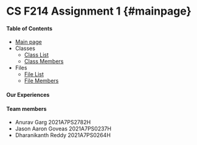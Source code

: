 # CS F214 Assignment 1 {#mainpage}

#### Table of Contents
- <a href="./index.html">Main page</a>
- Classes
  - <a href="./annotated.html">Class List</a>
  - <a href="./functions.html">Class Members</a>
- Files
  - <a href="./files.html">File List</a>
  - <a href="./globals.html">File Members</a>

#### Our Experiences

#### Team members

- Anurav Garg 2021A7PS2782H
- Jason Aaron Goveas 2021A7PS0237H
- Dharanikanth Reddy 2021A7PS0264H